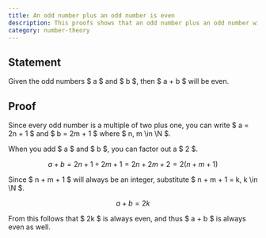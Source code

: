 ```yaml
---
title: An odd number plus an odd number is even
description: This proofs shows that an odd number plus an odd number will always be even.
category: number-theory
---
```


## Statement

Given the odd numbers $ a $ and $ b $, then $ a + b $ will be even.

## Proof

Since every odd number is a multiple of two plus one, you can write $ a = 2n + 1 $ and $ b = 2m + 1 $ where $ n, m \in \N $.

When you add $ a $ and $ b $, you can factor out a $ 2 $.

$$ a + b = 2n + 1 + 2m + 1 = 2n + 2m + 2 = 2(n + m + 1) $$

Since $ n + m + 1 $ will always be an integer, substitute $ n + m + 1 = k, k \in \N $.

$$ a + b = 2k $$

From this follows that $ 2k $ is always even, and thus $ a + b $ is always even as well.
